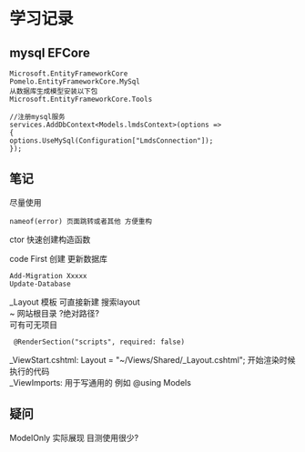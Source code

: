 # 学习记录
## mysql EFCore
```
Microsoft.EntityFrameworkCore
Pomelo.EntityFrameworkCore.MySql
从数据库生成模型安装以下包
Microsoft.EntityFrameworkCore.Tools
```
```
//注册mysql服务
services.AddDbContext<Models.lmdsContext>(options =>
{
options.UseMySql(Configuration["LmdsConnection"]);
});
```
## 笔记
尽量使用
```
nameof(error) 页面跳转或者其他 方便重构
```
ctor 快速创建构造函数

code First 创建 更新数据库
```
Add-Migration Xxxxx
Update-Database
```
_Layout 模板 可直接新建 搜索layout  
~ 网站根目录 ?绝对路径?  
可有可无项目
```
 @RenderSection("scripts", required: false)
```
_ViewStart.cshtml:  Layout = "~/Views/Shared/_Layout.cshtml"; 开始渲染时候执行的代码  
_ViewImports:  用于写通用的  例如 @using Models  

## 疑问
ModelOnly 实际展现 目测使用很少?